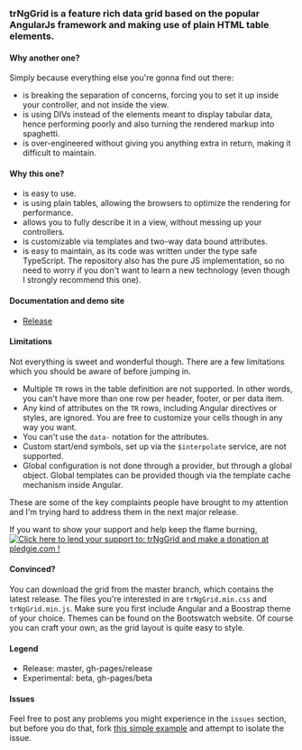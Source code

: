### trNgGrid is a feature rich data grid based on the popular AngularJs framework and making use of plain HTML table elements.

#### Why another one?
Simply because everything else you're gonna find out there:
- is breaking the separation of concerns, forcing you to set it up inside your controller, and not inside the view.
- is using DIVs instead of the elements meant to display tabular data, hence performing poorly and also turning the rendered markup into spaghetti.
- is over-engineered without giving you anything extra in return, making it difficult to maintain.

#### Why this one?
- is easy to use.
- is using plain tables, allowing the browsers to optimize the rendering for performance.
- allows you to fully describe it in a view, without messing up your controllers.
- is customizable via templates and two-way data bound attributes.
- is easy to maintain, as its code was written under the type safe TypeScript. The repository also has the pure JS implementation, so no need to worry if you don't want to learn a new technology (even though I strongly recommend this one).

#### Documentation and demo site
 - [Release](http://moonstorm.github.io/trNgGrid/release)

#### Limitations
Not everything is sweet and wonderful though. There are a few limitations which you should be aware of before jumping in.
- Multiple `TR` rows in the table definition are not supported. In other words, you can't have more than one row per header, footer, or per data item.
- Any kind of attributes on the `TR` rows, including Angular directives or styles, are ignored. You are free to customize your cells though in any way you want.
- You can't use the `data-` notation for the attributes.
- Custom start/end symbols, set up via the `$interpolate` service, are not supported.
- Global configuration is not done through a provider, but through a global object. Global templates can be provided though via the template cache mechanism inside Angular.

These are some of the key complaints people have brought to my attention and I'm trying hard to address them in the next major release.

If you want to show your support and help keep the flame burning, <a href='https://pledgie.com/campaigns/28572'><img alt='Click here to lend your support to: trNgGrid and make a donation at pledgie.com !' src='https://pledgie.com/campaigns/28572.png?skin_name=chrome' border='0' ></a>

#### Convinced?
You can download the grid from the master branch, which contains the latest release. 
The files you're interested in are `trNgGrid.min.css` and `trNgGrid.min.js`. 
Make sure you first include Angular and a Boostrap theme of your choice. 
Themes can be found on the Bootswatch website. 
Of course you can craft your own, as the grid layout is quite easy to style.

#### Legend
- Release: master, gh-pages/release
- Experimental: beta, gh-pages/beta

#### Issues
 Feel free to post any problems you might experience in the `issues` section, but before you do that, fork [this simple example](http://jsfiddle.net/MoonStorm/pkuca2f8/) and attempt to isolate the issue.
 

